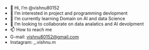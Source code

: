 - 👋 Hi, I’m @vishnu80152
- 👀 I’m interested in project and programming devlopment
- 🌱 I’m currently learning Domain on AI and data Science 
- 💞️ I’m looking to collaborate on data analatics and AI devolpment
- 📫 How to reach me 
- G-mail:   vishnu80152@gmail.com
- Instagram:  _.vishnu.m
 
<!---
vishnu80152/vishnu80152 is a ✨ special ✨ repository because its `README.md` (this file) appears on your GitHub profile.
You can click the Preview link to take a look at your changes.
--->
